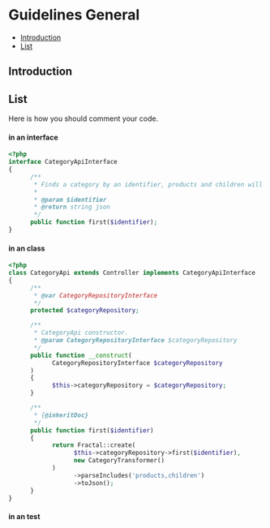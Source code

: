 # Guidelines General

- [Introduction](#introduction)
- [List](#list)

<a name="introduction"></a>
## Introduction

<a name="list"></a>
## List
Here is how you should comment your code.

#### in an interface
```php
<?php 
interface CategoryApiInterface
{
      /**
       * Finds a category by an identifier, products and children will be included in the response
       *
       * @param $identifier
       * @return string json
       */
      public function first($identifier);
}      
```
      
#### in an class      
```php
<?php 
class CategoryApi extends Controller implements CategoryApiInterface
{
      /**
       * @var CategoryRepositoryInterface
       */
      protected $categoryRepository;

      /**
       * CategoryApi constructor.
       * @param CategoryRepositoryInterface $categoryRepository
       */
      public function __construct(
            CategoryRepositoryInterface $categoryRepository
      )
      {
            $this->categoryRepository = $categoryRepository;
      }

      /**
       * {@inheritDoc}
       */
      public function first($identifier)
      {
            return Fractal::create(
                  $this->categoryRepository->first($identifier),
                  new CategoryTransformer()
            )
                  ->parseIncludes('products,children')
                  ->toJson();
      }
}     
```

#### in an test
